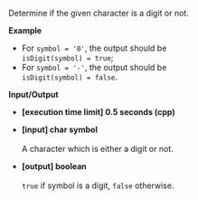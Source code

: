 Determine if the given character is a digit or not.

__Example__

+ For `symbol = '0'`, the output should be<br/>`isDigit(symbol) = true`;
+ For `symbol = '-'`, the output should be<br/>`isDigit(symbol) = false`.

__Input/Output__

+ __[execution time limit] 0.5 seconds (cpp)__

+ __[input] char symbol__<br/><br/>A character which is either a digit or not.

+ __[output] boolean__<br/><br/>`true` if symbol is a digit, `false` otherwise.
